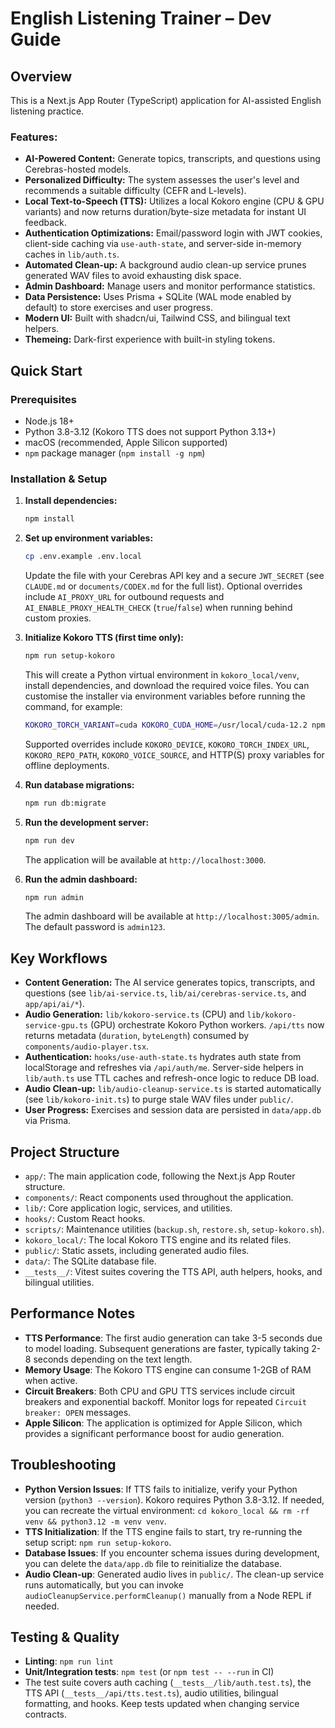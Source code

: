 # English Listening Trainer – Dev Guide

## Overview

This is a Next.js App Router (TypeScript) application for AI-assisted English listening practice.

### Features:
- **AI-Powered Content:** Generate topics, transcripts, and questions using Cerebras-hosted models.
- **Personalized Difficulty:** The system assesses the user's level and recommends a suitable difficulty (CEFR and L-levels).
- **Local Text-to-Speech (TTS):** Utilizes a local Kokoro engine (CPU & GPU variants) and now returns duration/byte-size metadata for instant UI feedback.
- **Authentication Optimizations:** Email/password login with JWT cookies, client-side caching via `use-auth-state`, and server-side in-memory caches in `lib/auth.ts`.
- **Automated Clean-up:** A background audio clean-up service prunes generated WAV files to avoid exhausting disk space.
- **Admin Dashboard:** Manage users and monitor performance statistics.
- **Data Persistence:** Uses Prisma + SQLite (WAL mode enabled by default) to store exercises and user progress.
- **Modern UI:** Built with shadcn/ui, Tailwind CSS, and bilingual text helpers.
- **Themeing:** Dark-first experience with built-in styling tokens.

## Quick Start

### Prerequisites
- Node.js 18+
- Python 3.8-3.12 (Kokoro TTS does not support Python 3.13+)
- macOS (recommended, Apple Silicon supported)
- `npm` package manager (`npm install -g npm`)

### Installation & Setup
1.  **Install dependencies:**
    ```bash
    npm install
    ```

2.  **Set up environment variables:**
    ```bash
    cp .env.example .env.local
    ```
    Update the file with your Cerebras API key and a secure `JWT_SECRET` (see `CLAUDE.md` or `documents/CODEX.md` for the full list). Optional overrides include `AI_PROXY_URL` for outbound requests and `AI_ENABLE_PROXY_HEALTH_CHECK` (`true`/`false`) when running behind custom proxies.

3.  **Initialize Kokoro TTS (first time only):**
    ```bash
    npm run setup-kokoro
    ```
    This will create a Python virtual environment in `kokoro_local/venv`, install dependencies, and download the required voice files. You can customise the installer via environment variables before running the command, for example:
    ```bash
    KOKORO_TORCH_VARIANT=cuda KOKORO_CUDA_HOME=/usr/local/cuda-12.2 npm run setup-kokoro
    ```
    Supported overrides include `KOKORO_DEVICE`, `KOKORO_TORCH_INDEX_URL`, `KOKORO_REPO_PATH`, `KOKORO_VOICE_SOURCE`, and HTTP(S) proxy variables for offline deployments.

4.  **Run database migrations:**
    ```bash
    npm run db:migrate
    ```

5.  **Run the development server:**
    ```bash
    npm run dev
    ```
    The application will be available at `http://localhost:3000`.

6.  **Run the admin dashboard:**
    ```bash
    npm run admin
    ```
    The admin dashboard will be available at `http://localhost:3005/admin`. The default password is `admin123`.

## Key Workflows

- **Content Generation:** The AI service generates topics, transcripts, and questions (see `lib/ai-service.ts`, `lib/ai/cerebras-service.ts`, and `app/api/ai/*`).
- **Audio Generation:** `lib/kokoro-service.ts` (CPU) and `lib/kokoro-service-gpu.ts` (GPU) orchestrate Kokoro Python workers. `/api/tts` now returns metadata (`duration`, `byteLength`) consumed by `components/audio-player.tsx`.
- **Authentication:** `hooks/use-auth-state.ts` hydrates auth state from localStorage and refreshes via `/api/auth/me`. Server-side helpers in `lib/auth.ts` use TTL caches and refresh-once logic to reduce DB load.
- **Audio Clean-up:** `lib/audio-cleanup-service.ts` is started automatically (see `lib/kokoro-init.ts`) to purge stale WAV files under `public/`.
- **User Progress:** Exercises and session data are persisted in `data/app.db` via Prisma.

## Project Structure

- `app/`: The main application code, following the Next.js App Router structure.
- `components/`: React components used throughout the application.
- `lib/`: Core application logic, services, and utilities.
- `hooks/`: Custom React hooks.
- `scripts/`: Maintenance utilities (`backup.sh`, `restore.sh`, `setup-kokoro.sh`).
- `kokoro_local/`: The local Kokoro TTS engine and its related files.
- `public/`: Static assets, including generated audio files.
- `data/`: The SQLite database file.
- `__tests__/`: Vitest suites covering the TTS API, auth helpers, hooks, and bilingual utilities.

## Performance Notes

- **TTS Performance**: The first audio generation can take 3-5 seconds due to model loading. Subsequent generations are faster, typically taking 2-8 seconds depending on the text length.
- **Memory Usage**: The Kokoro TTS engine can consume 1-2GB of RAM when active.
- **Circuit Breakers**: Both CPU and GPU TTS services include circuit breakers and exponential backoff. Monitor logs for repeated `Circuit breaker: OPEN` messages.
- **Apple Silicon**: The application is optimized for Apple Silicon, which provides a significant performance boost for audio generation.

## Troubleshooting

- **Python Version Issues**: If TTS fails to initialize, verify your Python version (`python3 --version`). Kokoro requires Python 3.8-3.12. If needed, you can recreate the virtual environment: `cd kokoro_local && rm -rf venv && python3.12 -m venv venv`.
- **TTS Initialization**: If the TTS engine fails to start, try re-running the setup script: `npm run setup-kokoro`.
- **Database Issues**: If you encounter schema issues during development, you can delete the `data/app.db` file to reinitialize the database.
- **Audio Clean-up**: Generated audio lives in `public/`. The clean-up service runs automatically, but you can invoke `audioCleanupService.performCleanup()` manually from a Node REPL if needed.

## Testing & Quality

- **Linting**: `npm run lint`
- **Unit/Integration tests**: `npm test` (or `npm test -- --run` in CI)
- The test suite covers auth caching (`__tests__/lib/auth.test.ts`), the TTS API (`__tests__/api/tts.test.ts`), audio utilities, bilingual formatting, and hooks. Keep tests updated when changing service contracts.
